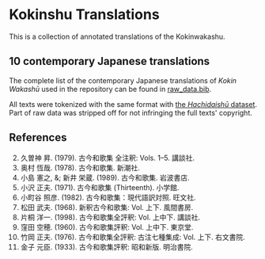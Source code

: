 # Kokinshu Translations

This is a collection of annotated translations of the Kokinwakashu.

## 10 contemporary Japanese translations

The complete list of the contemporary Japanese translations of *Kokin
Wakashū* used in the repository can be found in
[raw\_data.bib](https://github.com/idiig/kokinTranslations/raw_data.bib).

All texts were tokenized with the same format with [the *Hachidaishū*
dataset](https://github.com/yamagen/hachidaishu). Part of raw data was stripped off for not infringing the full
texts' copyright. 

## References
  2. 久曽神 昇. (1979). 古今和歌集 全注釈: Vols. 1–5. 講談社.
  3. 奥村 恆哉. (1978). 古今和歌集. 新潮社.
  4. 小島 憲之, &; 新井 栄蔵. (1989). 古今和歌集. 岩波書店.
  5. 小沢 正夫. (1971). 古今和歌集 (Thirteenth). 小学館.
  6. 小町谷 照彦. (1982). 古今和歌集：現代語訳対照. 旺文社.
  7. 松田 武夫. (1968). 新釈古今和歌集: Vol. 上下. 風間書房.
  8. 片桐 洋一. (1998). 古今和歌集全評釈: Vol. 上中下. 講談社.
  9. 窪田 空穂. (1960). 古今和歌集評釈: Vol. 上中下. 東京堂.
  10. 竹岡 正夫. (1976). 古今和歌集全評釈: 古注七種集成: Vol. 上下. 右文書院.
  11. 金子 元臣. (1933). 古今和歌集評釈: 昭和新版. 明治書院.
